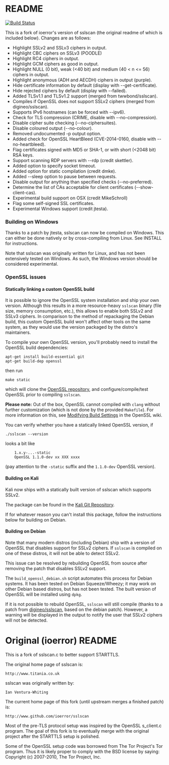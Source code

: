 # README

[![Build Status](https://travis-ci.org/rbsec/sslscan.svg?branch=master)](https://travis-ci.org/rbsec/sslscan)

This is a fork of ioerror's version of sslscan (the original readme of which is included below). Changes are as follows:

* Highlight SSLv2 and SSLv3 ciphers in output.
* Highlight CBC ciphers on SSLv3 (POODLE)
* Highlight RC4 ciphers in output.
* Highlight GCM ciphers as good in output.
* Highlight NULL (0 bit), weak (<40 bit) and medium (40 < n <= 56) ciphers in output.
* Highlight anonymous (ADH and AECDH) ciphers in output (purple).
* Hide certificate information by default (display with --get-certificate).
* Hide rejected ciphers by default (display with --failed).
* Added TLSv1.1 and TLSv1.2 support (merged from twwbond/sslscan).
* Compiles if OpenSSL does not support SSLv2 ciphers (merged from digineo/sslscan).
* Supports IPv6 hostnames (can be forced with --ipv6).
* Check for TLS compression (CRIME, disable with --no-compression).
* Disable cipher suite checking (--no-ciphersuites).
* Disable coloured output (--no-colour).
* Removed undocumented -p output option.
* Added check for OpenSSL HeartBleed (CVE-2014-0160, disable with --no-heartbleed).
* Flag certificates signed with MD5 or SHA-1, or with short (<2048 bit) RSA keys.
* Support scanning RDP servers with --rdp (credit skettler).
* Added option to specify socket timeout.
* Added option for static compilation (credit dmke).
* Added --sleep option to pause between requests.
* Disable output for anything than specified checks (--no-preferred).
* Determine the list of CAs acceptable for client certificates (--show-client-cas).
* Experimental build support on OSX (credit MikeSchroll)
* Flag some self-signed SSL certificates.
* Experimental Windows support (credit jtesta).

### Building on Windows
Thanks to a patch by jtesta, sslscan can now be compiled on Windows. This can
either be done natively or by cross-compiling from Linux. See INSTALL for
instructions.

Note that sslscan was originally written for Linux, and has not been extensively
tested on Windows. As such, the Windows version should be considered experimental.

### OpenSSL issues

#### Statically linking a custom OpenSSL build

It is possible to ignore the OpenSSL system installation and ship your own
version. Although this results in a more resource-heavy `sslscan` binary
(file size, memory consumption, etc.), this allows to enable both SSLv2 and
SSLv3 ciphers. In comparison to the method of repackaging the
Debian build, this custom OpenSSL build won't affect other tools on the same
system, as they would use the version packaged by the distro's maintainers.

To compile your own OpenSSL version, you'll probably need to install the
OpenSSL build dependencies:

    apt-get install build-essential git
    apt-get build-dep openssl

then run

    make static

which will clone the [OpenSSL repository](https://github.com/openssl/openssl),
and configure/compile/test OpenSSL prior to compiling `sslscan`.

**Please note:** Out of the box, OpenSSL cannot compiled with `clang` without
further customization (which is not done by the provided `Makefile`).
For more information on this, see [Modifying Build Settings](http://wiki.openssl.org/index.php/Compilation_and_Installation#Modifying_Build_Settings)
in the OpenSSL wiki.

You can verify whether you have a statically linked OpenSSL version, if

    ./sslscan --version

looks a bit like

        1.x.y-...-static
        OpenSSL 1.1.0-dev xx XXX xxxx

(pay attention to the `-static` suffix and the `1.1.0-dev` OpenSSL version).


#### Building on Kali
Kali now ships with a statically built version of sslscan which supports SSLv2.

The package can be found in the [Kali Git Repository](http://git.kali.org/gitweb/?p=packages/sslscan.git;a=summary).

If for whatever reason you can't install this package, follow the instructions below for building on Debian.

#### Building on Debian
Note that many modern distros (including Debian) ship with a version of OpenSSL
that disables support for SSLv2 ciphers. If `sslscan` is compiled on one of
these distros, it will not be able to detect SSLv2.

This issue can be resolved by rebuilding OpenSSL from source after removing
the patch that disables SSLv2 support.

The `build_openssl_debian.sh` script automates this process for Debian systems.
It has been tested on Debian Squeeze/Wheezy; it may work on other
Debian based distros, but has not been tested. The built version of OpenSSL
will be installed using `dpkg`.

If it is not possible to rebuild OpenSSL, `sslscan` will still compile
(thanks to a patch from [digineo/sslscan](https://github.com/digineo/sslscan),
based on the debian patch). However, a warning will be displayed in the
output to notify the user that SSLv2 ciphers will not be detected.

# Original (ioerror) README
This is a fork of sslscan.c to better support STARTTLS.

The original home page of sslscan is:

    http://www.titania.co.uk

sslscan was originally written by:

    Ian Ventura-Whiting

The current home page of this fork (until upstream merges a finished patch) is:

    http://www.github.com/ioerror/sslscan

Most of the pre-TLS protocol setup was inspired by the OpenSSL s_client.c
program. The goal of this fork is to eventually merge with the original
project after the STARTTLS setup is polished.

Some of the OpenSSL setup code was borrowed from The Tor Project's Tor program.
Thus it is likely proper to comply with the BSD license by saying:
    Copyright (c) 2007-2010, The Tor Project, Inc.
